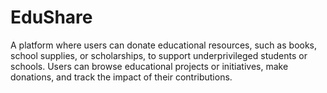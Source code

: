 # EduShare

A platform where users can donate educational resources, such as books, school supplies, or scholarships, to support underprivileged students or schools. Users can browse educational projects or initiatives, make donations, and track the impact of their contributions.
